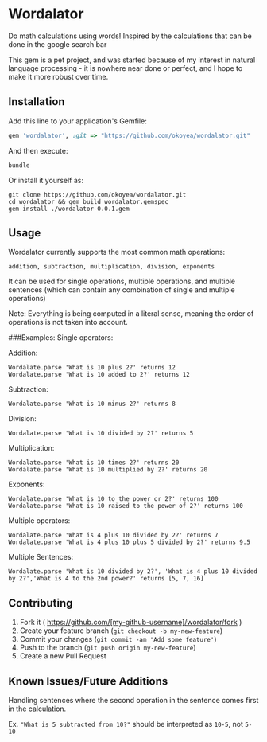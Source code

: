 # Wordalator

Do math calculations using words! Inspired by the calculations that can be done in the google search bar

This gem is a pet project, and was started because of my interest in natural language processing - it is nowhere near done or perfect, and I hope to make it more robust over time.

## Installation

Add this line to your application's Gemfile:

```ruby
gem 'wordalator', :git => "https://github.com/okoyea/wordalator.git"
```

And then execute:

    bundle

Or install it yourself as:

    git clone https://github.com/okoyea/wordalator.git
    cd wordalator && gem build wordalator.gemspec
    gem install ./wordalator-0.0.1.gem

## Usage

Wordalator currently supports the most common math operations:
```
addition, subtraction, multiplication, division, exponents
```
It can be used for single operations, multiple operations, and multiple sentences (which can contain any combination of single and multiple operations)

Note: Everything is being computed in a literal sense, meaning the order of operations is not taken into account.

###Examples:
Single operators:

Addition:
```
Wordalate.parse 'What is 10 plus 2?' returns 12
Wordalate.parse 'What is 10 added to 2?' returns 12
```
Subtraction:
```
Wordalate.parse 'What is 10 minus 2?' returns 8
```
Division:
```
Wordalate.parse 'What is 10 divided by 2?' returns 5
```
Multiplication:
```
Wordalate.parse 'What is 10 times 2?' returns 20
Wordalate.parse 'What is 10 multiplied by 2?' returns 20
```
Exponents:
```
Wordalate.parse 'What is 10 to the power or 2?' returns 100
Wordalate.parse 'What is 10 raised to the power of 2?' returns 100
```
Multiple operators:
```
Wordalate.parse 'What is 4 plus 10 divided by 2?' returns 7
Wordalate.parse 'What is 4 plus 10 plus 5 divided by 2?' returns 9.5
```
Multiple Sentences:
```
Wordalate.parse 'What is 10 divided by 2?', 'What is 4 plus 10 divided by 2?','What is 4 to the 2nd power?' returns [5, 7, 16]
```
## Contributing

1. Fork it ( https://github.com/[my-github-username]/wordalator/fork )
2. Create your feature branch (`git checkout -b my-new-feature`)
3. Commit your changes (`git commit -am 'Add some feature'`)
4. Push to the branch (`git push origin my-new-feature`)
5. Create a new Pull Request

## Known Issues/Future Additions

Handling sentences where the second operation in the sentence comes first in the calculation.

Ex. `"What is 5 subtracted from 10?"` should be interpreted as `10-5`, not `5-10`
